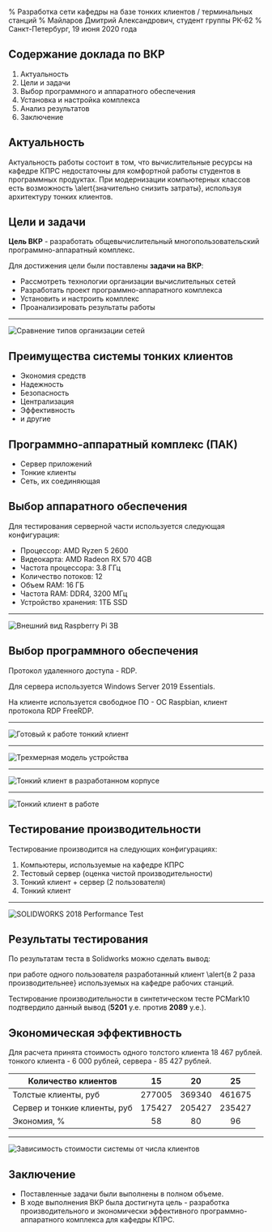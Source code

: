 % Разработка сети кафедры на базе тонких клиентов / терминальных станций
% Майларов Дмитрий Александрович, студент группы РК-62
% Санкт-Петербург, 19 июня 2020 года

## Содержание доклада по ВКР

1. Актуальность
2. Цели и задачи
3. Выбор программного и аппаратного обеспечения
4. Установка и настройка комплекса
5. Анализ результатов
6. Заключение

## Актуальность

Актуальность работы состоит в том, что вычислительные ресурсы на кафедре КПРС 
недостаточны для комфортной работы студентов в программных продуктах.
При модернизации компьютерных классов есть возможность \alert{значительно снизить
затраты}, используя архитектуру тонких клиентов.

## Цели и задачи

**Цель ВКР** - разработать общевычислительный многопользовательский
программно-аппаратный комплекс.

Для достижения цели были поставлены **задачи на ВКР**:

- Рассмотреть технологии организации вычислительных сетей
- Разработать проект программно-аппаратного комплекса
- Установить и настроить комплекс
- Проанализировать результаты работы

---

![Сравнение типов организации сетей](../img/PCtoTC.png)

## Преимущества системы тонких клиентов

- Экономия средств
- Надежность
- Безопасность
- Централизация
- Эффективность
- и другие

## Программно-аппаратный комплекс (ПАК)

- Сервер приложений
- Тонкие клиенты
- Сеть, их соединяющая

## Выбор аппаратного обеспечения

Для тестирования серверной части используется следующая конфигурация:

- Процессор: AMD Ryzen 5 2600
- Видеокарта: AMD Radeon RX 570 4GB
- Частота процессора: 3.8 ГГц
- Количество потоков: 12
- Объем RAM: 16 ГБ
- Частота RAM: DDR4, 3200 МГц
- Устройство хранения: 1ТБ SSD

---

![Внешний вид Raspberry Pi 3B](../img/piphoto.jpg)

## Выбор программного обеспечения

Протокол удаленного доступа - RDP.

Для сервера используется Windows Server 2019 Essentials.

На клиенте используется свободное ПО - ОС Raspbian, клиент протокола RDP FreeRDP.

---

![Готовый к работе тонкий клиент](../img/ph-solid.jpg)

---

![Трехмерная модель устройства](../img/assy.png)

---

![Тонкий клиент в разработанном корпусе](../img/assy_photo_1.jpg)

---

![Тонкий клиент в работе](../img/assy_photo_2.jpg)

## Тестирование производительности

Тестирование производится на следующих конфигурациях:

1. Компьютеры, используемые на кафедре КПРС
2. Тестовый сервер (оценка чистой производительности)
3. Тонкий клиент + сервер (2 пользователя)
4. Тонкий клиент

---

![SOLIDWORKS 2018 Performance Test](../img/perf_chart.png)

## Результаты тестирования

По результатам теста в Solidworks можно сделать вывод:

при работе одного пользователя разработанный клиент \alert{в 2 раза производительнее}
используемых на кафедре рабочих станций.

Тестирование производительности в синтетическом
тесте PCMark10 подтвердило данный вывод (**5201** у.е. против **2089** у.е.).

## Экономическая эффективность

Для расчета принята стоимость одного толстого клиента 18 467 рублей. 
тонкого клиента - 6 000 рублей, сервера - 85 427 рублей.

Количество клиентов          | 15     | 20     | 25
---                          | :---:  | :---:  | :---:
Толстые клиенты, руб         | 277005 | 369340 | 461675
Cервер и тонкие клиенты, руб | 175427 | 205427 | 235427
Экономия, %                  | 58     | 80     | 96

---

![Зависимость стоимости системы от числа клиентов](../img/price_chart.png)

## Заключение

- Поставленные задачи были выполнены в полном объеме.
- В ходе выполнения ВКР была достигнута цель - разработка производительного и
экономически эффективного программно-аппаратного комплекса для кафедры КПРС.
